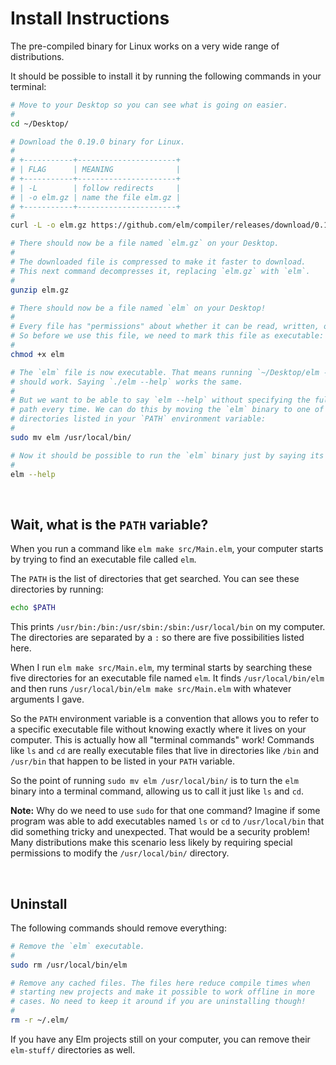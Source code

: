 # Install Instructions

The pre-compiled binary for Linux works on a very wide range of distributions.

It should be possible to install it by running the following commands in your terminal:

```bash
# Move to your Desktop so you can see what is going on easier.
#
cd ~/Desktop/

# Download the 0.19.0 binary for Linux.
#
# +-----------+----------------------+
# | FLAG      | MEANING              |
# +-----------+----------------------+
# | -L        | follow redirects     |
# | -o elm.gz | name the file elm.gz |
# +-----------+----------------------+
#
curl -L -o elm.gz https://github.com/elm/compiler/releases/download/0.19.0/binary-for-linux-64-bit.gz

# There should now be a file named `elm.gz` on your Desktop.
#
# The downloaded file is compressed to make it faster to download.
# This next command decompresses it, replacing `elm.gz` with `elm`.
#
gunzip elm.gz

# There should now be a file named `elm` on your Desktop!
#
# Every file has "permissions" about whether it can be read, written, or executed.
# So before we use this file, we need to mark this file as executable:
#
chmod +x elm

# The `elm` file is now executable. That means running `~/Desktop/elm --help`
# should work. Saying `./elm --help` works the same.
#
# But we want to be able to say `elm --help` without specifying the full file
# path every time. We can do this by moving the `elm` binary to one of the
# directories listed in your `PATH` environment variable:
#
sudo mv elm /usr/local/bin/

# Now it should be possible to run the `elm` binary just by saying its name!
#
elm --help
```

<br/>

## Wait, what is the `PATH` variable?

When you run a command like `elm make src/Main.elm`, your computer starts by trying to find an executable file called `elm`.

The `PATH` is the list of directories that get searched. You can see these directories by running:

```bash
echo $PATH
```

This prints `/usr/bin:/bin:/usr/sbin:/sbin:/usr/local/bin` on my computer. The directories are separated by a `:` so there are five possibilities listed here.

When I run `elm make src/Main.elm`, my terminal starts by searching these five directories for an executable file named `elm`. It finds `/usr/local/bin/elm` and then runs `/usr/local/bin/elm make src/Main.elm` with whatever arguments I gave.

So the `PATH` environment variable is a convention that allows you to refer to a specific executable file without knowing exactly where it lives on your computer. This is actually how all "terminal commands" work! Commands like `ls` and `cd` are really executable files that live in directories like `/bin` and `/usr/bin` that happen to be listed in your `PATH` variable.

So the point of running `sudo mv elm /usr/local/bin/` is to turn the `elm` binary into a terminal command, allowing us to call it just like `ls` and `cd`.

**Note:** Why do we need to use `sudo` for that one command? Imagine if some program was able to add executables named `ls` or `cd` to `/usr/local/bin` that did something tricky and unexpected. That would be a security problem! Many distributions make this scenario less likely by requiring special permissions to modify the `/usr/local/bin/` directory.


<br/>

## Uninstall

The following commands should remove everything:

```bash
# Remove the `elm` executable.
#
sudo rm /usr/local/bin/elm

# Remove any cached files. The files here reduce compile times when
# starting new projects and make it possible to work offline in more
# cases. No need to keep it around if you are uninstalling though!
#
rm -r ~/.elm/
```

If you have any Elm projects still on your computer, you can remove their `elm-stuff/` directories as well.


